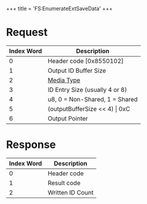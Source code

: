 +++
title = 'FS:EnumerateExtSaveData'
+++

# Request

| Index Word | Description                                            |
|------------|--------------------------------------------------------|
| 0          | Header code \[0x8550102\]                              |
| 1          | Output ID Buffer Size                                  |
| 2          | [Media Type](Filesystem_services#mediatype "wikilink") |
| 3          | ID Entry Size (usually 4 or 8)                         |
| 4          | u8, 0 = Non-Shared, 1 = Shared                         |
| 5          | (outputBufferSize \<\< 4) \| 0xC                       |
| 6          | Output Pointer                                         |

# Response

| Index Word | Description      |
|------------|------------------|
| 0          | Header code      |
| 1          | Result code      |
| 2          | Written ID Count |
